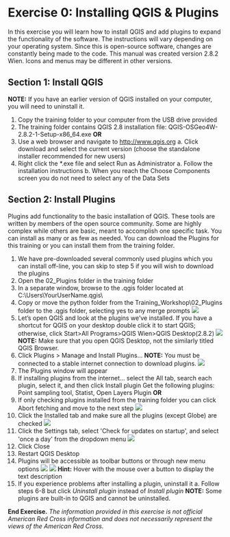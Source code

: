 # Exercise 0: Installing QGIS & Plugins
In this exercise you will learn how to install QGIS and add plugins to expand the functionality of the software. The instructions will vary depending on your operating system. Since this is open-source software, changes are constantly being made to the code. This manual was created version 2.8.2 Wien. Icons and menus may be different in other versions.

## Section 1: Install QGIS
**NOTE:** If you have an earlier version of QGIS installed on your computer, you will need to uninstall it.
1. Copy the training folder to your computer from the USB drive provided
2. The training folder contains QGIS 2.8 installation file: QGIS-OSGeo4W-2.8.2-1-Setup-x86_64.exe
**OR**
2. Use a web browser and navigate to http://www.qgis.org
  a. Click download and select the current version (choose the standalone installer recommended for new users)
3. Right click the \*.exe file and select Run as Administrator
  a. Follow the installation instructions
  b. When you reach the Choose Components screen you do not need to select any of the Data Sets

## Section 2: Install Plugins
Plugins add functionality to the basic installation of QGIS. These tools are written by members of the open source community. Some are highly complex while others are basic, meant to accomplish one specific task. You can install as many or as few as needed. You can download the Plugins for this training or you can install them from the training folder.
1. We have pre-downloaded several commonly used plugins which you can install off-line, you can skip to step 5 if you will wish to download the plugins
2. Open the 02_Plugins folder in the training folder
3. In a separate window, browse to the .qgis folder located at C:\Users\YourUserName\.qgis\
4. Copy or move the python folder from the Training_Workshop\02_Plugins folder to the .qgis folder, selecting yes to any merge prompts
  ![][merge]
5. Let’s open QGIS and look at the plugins we’ve installed. If you have a shortcut for QGIS on your desktop double click it to start QGIS; otherwise, click Start>All Programs>QGIS Wien>QGIS Desktop(2.8.2)
  ![][desktopicon]
  **NOTE:** Make sure that you open QGIS Desktop, not the similarly titled QGIS Browser.
6. Click Plugins > Manage and Install Plugins…
  **NOTE:** You must be connected to a stable internet connection to download plugins.
  ![][pluginsmenu]
7. The Plugins window will appear
8. If installing plugins from the internet… select the All tab, search each plugin, select it, and then click Install plugin
Get the following plugins:  Point sampling tool, Statist, Open Layers Plugin
**OR**
8. If only checking plugins installed from the training folder you can click Abort fetching and move to the next step
  ![][abortfetching]
9. Click the Installed tab and make sure all the plugins (except Globe) are checked
  ![][installedplugins]
10. Click the Settings tab, select 'Check for updates on startup', and select 'once a day' from the dropdown menu
  ![][settingstab]
11. Click Close
12. Restart QGIS Desktop
13. Plugins will be accessible as toolbar buttons or through new menu options
  ![][pointsampling-icon]
  ![][openlayers-menu]
  **Hint:** Hover with the mouse over a button to display the text description
14. If you experience problems after installing a plugin, uninstall it
  a. Follow steps 6-8 but click *Uninstall plugin* instead of *Install plugin*
  **NOTE:** Some plugins are built-in to QGIS and cannot be uninstalled.

**End Exercise.**
*The information provided in this exercise is not official American Red Cross information and does not necessarily represent the views of the American Red Cross.*

[merge]: https://raw.githubusercontent.com/AmericanRedCross/QGIS_Training/master/img_v2.8/exercise0_01_merge.png
[desktopicon]: https://raw.githubusercontent.com/AmericanRedCross/QGIS_Training/master/img_v2.8/exercise0_02_desktopicon.png
[pluginsmenu]: https://raw.githubusercontent.com/AmericanRedCross/QGIS_Training/master/img_v2.8/exercise0_03_pluginsmenu.png
[abortfetching]: https://raw.githubusercontent.com/AmericanRedCross/QGIS_Training/master/img_v2.8/exercise0_04_abortfetching.png
[installedplugins]: https://raw.githubusercontent.com/AmericanRedCross/QGIS_Training/master/img_v2.8/exercise0_05_installedplugins.png
[settingstab]: https://raw.githubusercontent.com/AmericanRedCross/QGIS_Training/master/img_v2.8/exercise0_06_settingstab.png
[pointsampling-icon]: https://raw.githubusercontent.com/AmericanRedCross/QGIS_Training/master/img_v2.8/exercise0_07_pointsampling-icon.png
[openlayers-menu]: https://raw.githubusercontent.com/AmericanRedCross/QGIS_Training/master/img_v2.8/exercise0_08_openlayers-menu.png
